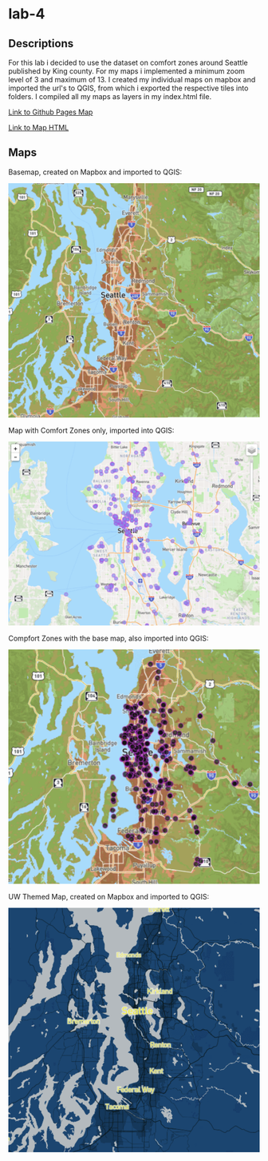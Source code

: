 # lab-4

## Descriptions
For this lab i decided to use the dataset on comfort zones around Seattle published by King county. For my maps i implemented a minimum zoom level of 3 and maximum of 13. I created my individual maps on mapbox and imported the url's to QGIS, from which i exported the respective tiles into folders. I compiled all my maps as layers in my index.html file.

[Link to Github Pages Map](https://Anirit88.github.io/lab4/)

[Link to Map HTML](index.html)

## Maps
Basemap, created on Mapbox and imported to QGIS:

![Base Map](imgs/basemap.png)

Map with Comfort Zones only, imported into QGIS:

![Bikes only with OpenStreetMap](imgs/Comfort.png)

Compfort Zones with the base map, also imported into QGIS:

![Bikes with Base Map](imgs/base_comfort.png)

UW Themed Map, created on Mapbox and imported to QGIS:

![UW Theme Map](imgs/uwtheme.png)
